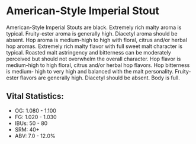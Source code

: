 # American-Style Imperial Stout

American-Style Imperial Stouts are black. Extremely rich malty aroma is typical. Fruity-ester aroma is generally high. Diacetyl aroma should be absent. Hop aroma is medium-high to high with floral, citrus and/or herbal hop aromas. Extremely rich malty flavor with full sweet malt character is typical. Roasted malt astringency and bitterness can be moderately perceived but should not overwhelm the overall character. Hop flavor is medium-high to high floral, citrus and/or herbal hop flavors. Hop bitterness is medium- high to very high and balanced with the malt personality. Fruity-ester flavors are generally high. Diacetyl should be absent. Body is full.

## Vital Statistics:

- OG: 1.080 - 1.100
- FG: 1.020 - 1.030
- IBUs: 50 - 80
- SRM: 40+
- ABV: 7.0 - 12.0% 